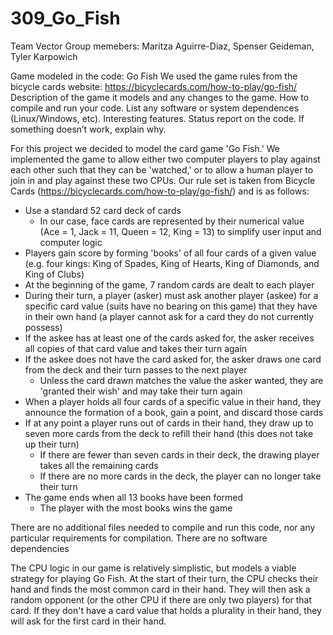 # 309_Go_Fish
Team Vector
Group memebers: 
Maritza Aguirre-Diaz, Spenser Geideman, Tyler Karpowich

Game modeled in the code: Go Fish
We used the game rules from the bicycle cards website: https://bicyclecards.com/how-to-play/go-fish/
Description of the game it models and any changes to the game.
How to compile and run your code. List any software or system dependences (Linux/Windows, etc).
Interesting features. 
Status report on the code. If something doesn’t work, explain why.


For this project we decided to model the card game 'Go Fish.' We implemented the game to allow either two computer players to play against each other such that they can be 'watched,' or to allow a human player to join in and play against these two CPUs. Our rule set is taken from Bicycle Cards (https://bicyclecards.com/how-to-play/go-fish/) and is as follows:

  - Use a standard 52 card deck of cards
    - In our case, face cards are represented by their numerical value (Ace = 1, Jack = 11, Queen = 12, King = 13) to simplify user input and computer logic
  - Players gain score by forming 'books' of all four cards of a given value (e.g. four kings: King of Spades, King of Hearts, King of Diamonds, and King of Clubs)
  - At the beginning of the game, 7 random cards are dealt to each player
  - During their turn, a player (asker) must ask another player (askee) for a specific card value (suits have no bearing on this game) that they have in their own hand (a player cannot ask for a card they do not currently possess)
  - If the askee has at least one of the cards asked for, the asker receives all copies of that card value and takes their turn again
  - If the askee does not have the card asked for, the asker draws one card from the deck and their turn passes to the next player
    - Unless the card drawn matches the value the asker wanted, they are 'granted their wish' and may take their turn again
  - When a player holds all four cards of a specific value in their hand, they announce the formation of a book, gain a point, and discard those cards
  - If at any point a player runs out of cards in their hand, they draw up to seven more cards from the deck to refill their hand (this does not take up their turn)
    - If there are fewer than seven cards in their deck, the drawing player takes all the remaining cards
    - If there are no more cards in the deck, the player can no longer take their turn
  - The game ends when all 13 books have been formed
    - The player with the most books wins the game

There are no additional files needed to compile and run this code, nor any particular requirements for compilation. There are no software dependencies

The CPU logic in our game is relatively simplistic, but models a viable strategy for playing Go Fish. At the start of their turn, the CPU checks their hand and finds the most common card in their hand. They will then ask a random opponent (or the other CPU if there are only two players) for that card. If they don't have a card value that holds a plurality in their hand, they will ask for the first card in their hand.
